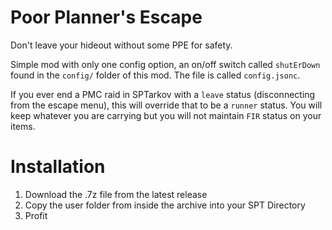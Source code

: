# Poor Planner's Escape

Don't leave your hideout without some PPE for safety.

Simple mod with only one config option, an on/off switch called `shutErDown` found in the `config/` folder of this mod. The file is called `config.jsonc`.

If you ever end a PMC raid in SPTarkov with a `leave` status (disconnecting from the escape menu), this will override that to be a `runner` status. You will keep whatever you are carrying but you will not maintain `FIR` status on your items.

# Installation

1. Download the .7z file from the latest release
2. Copy the user folder from inside the archive into your SPT Directory
3. Profit